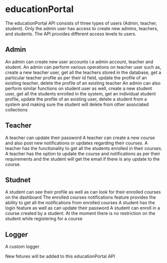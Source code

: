 # educationPortal

The educationPortal API consists of three types of users (Admin, teacher, student). Only the admin user has access to create new admins, teachers, and students. The API provides different access levels to users. 

## Admin

An admin can create new user accounts i.e admin account, teacher and student.
An admin can perform various operations on teacher user such as, 
  create a new teacher user,
  get all the teachers stored in the database,
  get a particular teacher profile as per their id field,
  update the profile of an existing teacher,
  delete the profile of an existing teacher
An admin can also perform similar functions on student user as well, 
  create a new student user,
  get all the students enrolled in the system,
  get an individual student profile,
  update the profile of an existing user,
  delete a student from a system and making sure the student will delete from other associated collections

## Teacher 

A teacher can update their password
A teacher can create a new course and also post new notifications or updates regarding their courses.
A teacher has the functionality to get all the students enrolled in their courses.
A teacher has the option to update the course and notifications as per their requirements and the student will get the email if there is any update to the course.

## Studnet

A student can see their profile as well as can look for their enrolled courses on the dashboard
The enrolled courses notifications feature provides the ability to get all the notifications from enrolled courses
A student has the login feature as well as  can update their password
A student can enroll in a course created by a student. At the moment there is no restriction on the student while registering for a course

## Logger
A custom logger 

New fetures will be added to this educationPortal API

